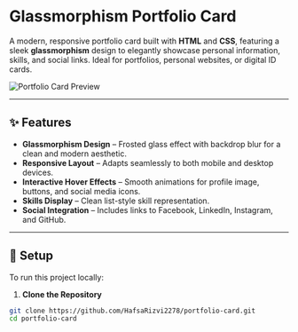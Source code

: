 # Glassmorphism Portfolio Card

A modern, responsive portfolio card built with **HTML** and **CSS**, featuring a sleek **glassmorphism** design to elegantly showcase personal information, skills, and social links. Ideal for portfolios, personal websites, or digital ID cards.

![Portfolio Card Preview](https://github.com/user-attachments/assets/7ced50d1-d199-42c1-b230-6e153dff8057)


---

## ✨ Features

- **Glassmorphism Design** – Frosted glass effect with backdrop blur for a clean and modern aesthetic.
- **Responsive Layout** – Adapts seamlessly to both mobile and desktop devices.
- **Interactive Hover Effects** – Smooth animations for profile image, buttons, and social media icons.
- **Skills Display** – Clean list-style skill representation.
- **Social Integration** – Includes links to Facebook, LinkedIn, Instagram, and GitHub.

---

## 📂 Setup

To run this project locally:

1. **Clone the Repository**

```bash
git clone https://github.com/HafsaRizvi2278/portfolio-card.git
cd portfolio-card
